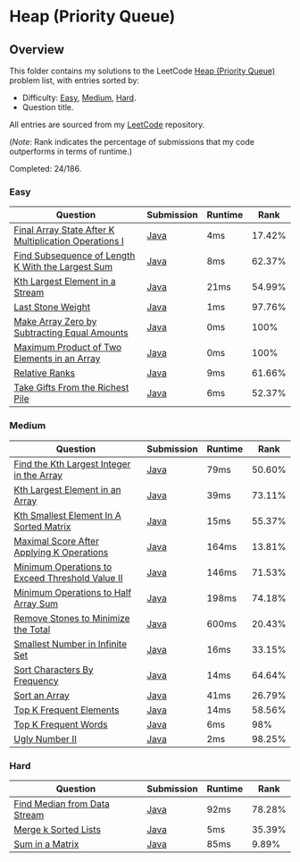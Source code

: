 # Heap (Priority Queue)

## Overview
This folder contains my solutions to the LeetCode [Heap (Priority Queue)](https://leetcode.com/problem-list/heap-priority-queue/) problem list,
with entries sorted by:
- Difficulty: [Easy](#easy), [Medium](#medium), [Hard](#hard).
- Question title.

All entries are sourced from my [LeetCode](https://github.com/shumarb/leetcode) repository.

(*Note*: Rank indicates the percentage of submissions that my code outperforms in terms of runtime.)

Completed: 24/186.

### Easy
| Question                                                                                                                                                  | Submission                                                                                                                   | Runtime | Rank   |
|-----------------------------------------------------------------------------------------------------------------------------------------------------------|------------------------------------------------------------------------------------------------------------------------------|---------|--------|
| [Final Array State After K Multiplication Operations I](https://leetcode.com/problems/final-array-state-after-k-multiplication-operations-i/description/) | [Java](https://github.com/shumarb/leetcode/blob/main/submissions/java/FinalArrayStateAfterKMultiplicationOperationsOne.java) | 4ms     | 17.42% |
| [Find Subsequence of Length K With the Largest Sum](https://leetcode.com/problems/find-subsequence-of-length-k-with-the-largest-sum/description/)         | [Java](https://github.com/shumarb/leetcode/blob/main/submissions/java/FindSubsequenceOfLengthKWithTheLargestSum.java)        | 8ms     | 62.37% |
| [Kth Largest Element in a Stream](https://leetcode.com/problems/kth-largest-element-in-a-stream/description/)                                             | [Java](https://github.com/shumarb/leetcode/blob/main/submissions/java/KthLargest.java)                                       | 21ms    | 54.99% |
| [Last Stone Weight](https://leetcode.com/problems/last-stone-weight/description/)                                                                         | [Java](https://github.com/shumarb/leetcode/blob/main/submissions/java/LastStoneWeight.java)                                  | 1ms     | 97.76% |
| [Make Array Zero by Subtracting Equal Amounts](https://leetcode.com/problems/make-array-zero-by-subtracting-equal-amounts/description/)                   | [Java](https://github.com/shumarb/leetcode/blob/main/submissions/java/MakeArrayZeroBySubtractingEqualAmounts.java)           | 0ms     | 100%   |
| [Maximum Product of Two Elements in an Array](https://leetcode.com/problems/maximum-product-of-two-elements-in-an-array/description/)                     | [Java](https://github.com/shumarb/leetcode/blob/main/submissions/java/MaximumProductOfTwoElementsInAnArray.java)             | 0ms     | 100%   |
| [Relative Ranks](https://leetcode.com/problems/relative-ranks/description/)                                                                               | [Java](https://github.com/shumarb/leetcode/blob/main/submissions/java/RelativeRanks.java)                                    | 9ms     | 61.66% |
| [Take Gifts From the Richest Pile](https://leetcode.com/problems/take-gifts-from-the-richest-pile/description/)                                           | [Java](https://github.com/shumarb/leetcode/blob/main/submissions/java/TakeGiftsFromTheRichestPile.java)                      | 6ms     | 52.37% |

### Medium
| Question                                                                                                                                       | Submission                                                                                                              | Runtime | Rank   |
|------------------------------------------------------------------------------------------------------------------------------------------------|-------------------------------------------------------------------------------------------------------------------------|---------|--------|
| [Find the Kth Largest Integer in the Array](https://leetcode.com/problems/find-the-kth-largest-integer-in-the-array/description/)              | [Java](https://github.com/shumarb/leetcode/blob/main/submissions/java/FindTheDuplicateNumber.java)                      | 79ms    | 50.60% |
| [Kth Largest Element in an Array](https://leetcode.com/problems/kth-largest-element-in-an-array/description/)                                  | [Java](https://github.com/shumarb/leetcode/blob/main/submissions/java/KthLargestElementInAnArray.java)                  | 39ms    | 73.11% |
| [Kth Smallest Element In A Sorted Matrix](https://leetcode.com/problems/kth-smallest-element-in-a-sorted-matrix/description/)                  | [Java](https://github.com/shumarb/leetcode/blob/main/submissions/java/KthSmallestElementInASortedMatrix.java)           | 15ms    | 55.37% |
| [Maximal Score After Applying K Operations](https://leetcode.com/problems/maximal-score-after-applying-k-operations/description/)              | [Java](https://github.com/shumarb/leetcode/blob/main/submissions/java/MaximalScoreAfterApplyingKOperations.java)        | 164ms   | 13.81% |
| [Minimum Operations to Exceed Threshold Value II](https://leetcode.com/problems/minimum-operations-to-exceed-threshold-value-ii/description/)  | [Java](https://github.com/shumarb/leetcode/blob/main/submissions/java/MinimumOperationsToExceedThresholdValueTwo.java)  | 146ms   | 71.53% |
| [Minimum Operations to Half Array Sum](https://leetcode.com/problems/minimum-operations-to-halve-array-sum/description/)                       | [Java](https://github.com/shumarb/leetcode/blob/main/submissions/java/MinimumOperationsToHalfArraySum.java)             | 198ms   | 74.18% |
| [Remove Stones to Minimize the Total](https://leetcode.com/problems/remove-stones-to-minimize-the-total/description/)                          | [Java](https://github.com/shumarb/leetcode/blob/main/submissions/java/RemoveStonesToMinimizeTheTotal.java)              | 600ms   | 20.43% |
| [Smallest Number in Infinite Set](https://leetcode.com/problems/smallest-number-in-infinite-set/description/)                                  | [Java](https://github.com/shumarb/leetcode/blob/main/submissions/java/SmallestInfiniteSet.java)                         | 16ms    | 33.15% |
| [Sort Characters By Frequency](https://leetcode.com/problems/sort-characters-by-frequency/description/)                                        | [Java](https://github.com/shumarb/leetcode/blob/main/submissions/java/SortCharactersByFrequency.java)                   | 14ms    | 64.64% |
| [Sort an Array](https://leetcode.com/problems/sort-an-array/description/)                                                                      | [Java](https://github.com/shumarb/leetcode/blob/main/submissions/java/SortAnArray.java)                                 | 41ms    | 26.79% |
| [Top K Frequent Elements](https://leetcode.com/problems/top-k-frequent-elements/description/)                                                  | [Java](https://github.com/shumarb/leetcode/blob/main/submissions/java/TopKFrequentElements.java)                        | 14ms    | 58.56% |
| [Top K Frequent Words](https://leetcode.com/problems/top-k-frequent-words/description/)                                                        | [Java](https://github.com/shumarb/leetcode/blob/main/submissions/java/TopKFrequentWords.java)                           | 6ms     | 98%    | 
| [Ugly Number II](https://leetcode.com/problems/ugly-number-ii/description/)                                                                    | [Java](https://github.com/shumarb/leetcode/blob/main/submissions/java/UglyNumberTwo.java)                               | 2ms     | 98.25% | 

### Hard
| Question                                                                                                | Submission                                                                                    | Runtime | Rank   |
|---------------------------------------------------------------------------------------------------------|-----------------------------------------------------------------------------------------------|---------|--------|
| [Find Median from Data Stream](https://leetcode.com/problems/find-median-from-data-stream/description/) | [Java](https://github.com/shumarb/leetcode/blob/main/submissions/java/MedianFinder.java)      | 92ms    | 78.28% |
| [Merge k Sorted Lists](https://leetcode.com/problems/merge-k-sorted-lists/description/)                 | [Java](https://github.com/shumarb/leetcode/blob/main/submissions/java/MergeKSortedLists.java) | 5ms     | 35.39% |
| [Sum in a Matrix](https://leetcode.com/problems/sum-in-a-matrix/description/)                           | [Java](https://github.com/shumarb/leetcode/blob/main/submissions/java/SumInAMatrix.java)      | 85ms    | 9.89%  |
